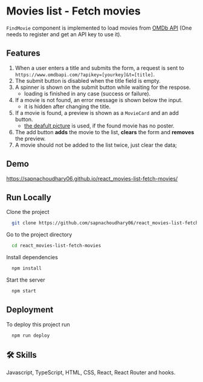 # Movies list - Fetch movies

`FindMovie` component is implemented to load movies from [OMDb API](http://www.omdbapi.com/) (One needs to register and get an API key to use it).

## Features

1. When a user enters a title and submits the form, a request is sent to `https://www.omdbapi.com/?apikey=[yourkey]&t=[title]`.
1. The submit button is disabled when the title field is empty.
1. A spinner is shown on the submit button while waiting for the respose.
    - loading is finished in any case (success or failure).
1. If a movie is not found, an error message is shown below the input.
    - it is hidden after changing the title.
1. If a movie is found, a preview is shown as a `MovieCard` and an add button.
    - [the deafult picture](https://via.placeholder.com/360x270.png?text=no%20preview) is used, if the found movie has no poster.
1. The add button **adds** the movie to the list, **clears** the form and **removes** the preview.
1. A movie should not be added to the list twice, just clear the data;

## Demo

https://sapnachoudhary06.github.io/react_movies-list-fetch-movies/

## Run Locally

Clone the project

```bash
  git clone https://github.com/sapnachoudhary06/react_movies-list-fetch-movies.git
```

Go to the project directory

```bash
  cd react_movies-list-fetch-movies
```

Install dependencies

```bash
  npm install
```

Start the server

```bash
  npm start
```

## Deployment

To deploy this project run

```bash
  npm run deploy
```

## 🛠 Skills
Javascript, TypeScript, HTML, CSS, React, React Router and hooks.
